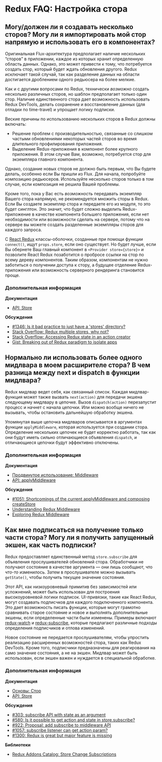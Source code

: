 # Redux FAQ: Настройка стора

## Могу/должен ли я создавать несколько сторов? Могу ли я импортировать мой стор напрямую и использовать его в компонентах?

Оригинальная Flux-архитектура предполагает наличие нескольких “сторов” в приложении, каждое из которых хранит определенную область данных. Однако, это может привести к тому, что потребуется создать стор, который будет ждать обновления другого. Redux исключает такой случай, так как разделение данных на области достигается дроблением одного редьюсера на более мелкие.

Как и с другими вопросами по Redux, технически _возможно_ создать несколько различных сторов, но шаблон предполагает только один стор. Наличие единственного стора дает возможность использовать Redux DevTools, делать сохранение и восстановление данных (для отладки по time-travel) и упрощает логику подписки.

Веские причины по использованию нескольких сторов в Redux должны включать:

- Решение проблем с производительностью, связанные со слишком частыми обновлениями некоторых частей сторов во время длительного профилирования приложения.
- Выделение Redux-приложения в компонент более крупного приложения. В этом случае Вам, возможно, потребуется стор для экземпляра главного компонента.

Однако, создание новых сторов не должно быть первым, что Вы будете делать, особенно если Вы пришли из Flux. Для начала, попробуйте композицию редьюсеров. Используйте несколько сторов только в том случае, если композиция не решила Вашей проблемы.

Кроме того, пока у Вас есть _возможность_ передавать экземпляр Вашего стора напрямую, не рекомендуется множить сторы в Redux. Если Вы создаете экземпляр стора и передаете его из модуля, то это будет синглтон. Это значит, что будет сложно выделить Redux-приложение в качестве компонента большего приложения, если нет необходимости или возможности сделать на сервере, потому что на сервере вы можете создать разделенные экземпляры сторов для каждого запроса.

С [React Redux](https://github.com/reactjs/react-redux) классы-оболочки, созданные при помощи функции `connect()`, ищут `props.store`, если оно существует. Но будет лучше, если Вы обернете Ваш главный компонент в `<Provider store={store}>` и позволите React Redux позаботится о пробросе ссылки на стор по всему дереву компонентов. Таким образом, компонентам не нужно заботиться о получении доступа к стору, а будущее отделение Redux-приложения или возможность серверного рендеринга становится проще.

### Дополнительная информация

**Документация**

- [API: Store](/docs/api/Store.md)

**Обсуждения**

- [#1346: Is it bad practice to just have a 'stores' directory?](https://github.com/reactjs/redux/issues/1436)
- [Stack Overflow: Redux multiple stores, why not?](http://stackoverflow.com/questions/33619775/redux-multiple-stores-why-not)
- [Stack Overflow: Accessing Redux state in an action creator](http://stackoverflow.com/questions/35667249/accessing-redux-state-in-an-action-creator)
- [Gist: Breaking out of Redux paradigm to isolate apps](https://gist.github.com/gaearon/eeee2f619620ab7b55673a4ee2bf8400)

## Нормально ли использовать более одного мидлвара в моем расширителе стора? В чем разница между next и dispatch в функции мидлвара?

Redux мидлвар ведет себя, как связанный список. Каждая мидлвар-функция может также вызвать `next(action)` для передачи экшена следующему мидлвару в цепочке. Вызов `dispatch(action)` перезапустит процесс и начнет с начала цепочки. Или можно вообще ничего не вызывать, чтобы остановить дальнейшую обработку экшена.

Упомянутая выше цепочка мидлваров описывается в аргументах функции `applyMiddleware`, которая используется при создании стора. Определение нескольких цепочек не будет корректно работать, так как они будут иметь сильно отличающиеся объявления `dispatch`, и отличающиеся цепочки будут эффективно отключены.

### Дополнительная информация

**Документация**

- [Продвинутое использование: Middleware](/docs/advanced/Middleware.md)
- [API: applyMiddleware](/docs/api/applyMiddleware.md)

**Обсуждения**

- [#1051: Shortcomings of the current applyMiddleware and composing createStore](https://github.com/reactjs/redux/issues/1051)
- [Understanding Redux Middleware](https://medium.com/@meagle/understanding-87566abcfb7a)
- [Exploring Redux Middleware](http://blog.krawaller.se/posts/exploring-redux-middleware/)

## Как мне подписаться на получение только части стора? Могу ли я получить запущенный экшен, как часть подписки?

Redux предоставляет единственный метод `store.subscribe` для объявления прослушивателей обновлений стора. Обработчики не получают состояние в качестве аргумента — они лишь сообщают, что _что-то_ изменилось. Затем в прослушивателе можно вызывать `getState()`, чтобы получить текущее значение состояния.

Этот API, как низкоуровневый примитив без зависимостей или усложнений, может быть использован для построения высокоуровневой логики подписок. UI-привязки, такие как React Redux, могут создавать подписчков для каждого подключенного компонента. Это дает возможность писать функции, которые могут грамотно сравнивать старое состояние и новое и выполнять дополнительные экшены, если определенные части были изменены. Примеры включают [redux-watch](https://github.com/jprichardson/redux-watch) и [redux-subscribe](https://github.com/ashaffer/redux-subscribe), которые предлагают различные подходы определения подписчиков и отлова изменений.

Новое состояние не передается прослушивателям, чтобы упростить реализацию расширенных возможностей стора, таких как Redux DevTools. Кроме того, подписчики предназначены для реагирования на само значение состояния, а не на экшен. Мидлвар может быть использован, если экшен важен и нуждается в специальной обработке.

### Дополнительная информация

**Документация**

- [Основы: Стор](/docs/basics/Store.md)
- [API: Store](/docs/api/Store.md)

**Обсуждения**

- [#303: subscribe API with state as an argument](https://github.com/reactjs/redux/issues/303)
- [#580: Is it possible to get action and state in store.subscribe?](https://github.com/reactjs/redux/issues/580)
- [#922: Proposal: add subscribe to middleware API](https://github.com/reactjs/redux/issues/922)
- [#1057: subscribe listener can get action param?](https://github.com/reactjs/redux/issues/1057)
- [#1300: Redux is great but major feature is missing](https://github.com/reactjs/redux/issues/1300)

**Библиотеки**

- [Redux Addons Catalog: Store Change Subscriptions](https://github.com/markerikson/redux-ecosystem-links/blob/master/store.md#store-change-subscriptions)
